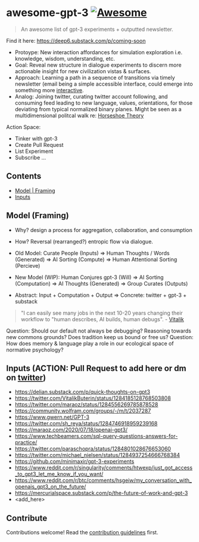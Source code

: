 # awesome-gpt-3 [![Awesome](https://awesome.re/badge.svg)](https://awesome.re)
> An awesome list of gpt-3 experiments + outputted newsletter.

Find it here: https://deep6.substack.com/p/coming-soon

* Protoype: New interaction affordances for simulation exploration i.e. knowledge, wisdom, understanding, etc. 
* Goal: Reveal new structure in dialogue experiments to discern more actionable insight for new civilization vistas & surfaces. 
* Approach: Learning a path in a sequence of transitions via timely newsletter (email being a simple accessible interface, could emerge into something more [interactive](https://github.com/moskalyk/massively-multiplater-online-chat). 
* Analog: Joining twitter, curating twitter account following, and consuming feed leading to new language, values, orientations, for those deviating from typical normalized binary planes. Might be seen as a multidimensional politcal walk re: [Horseshoe Theory](https://en.wikipedia.org/wiki/Horseshoe_theory)

Action Space:
- Tinker with gpt-3 
- Create Pull Request
- List Experiment
- Subscribe
...

## Contents
- [Model | Framing](#model)
- [Inputs](#inputs)

## Model (Framing)
- Why? design a process for aggregation, collaboration, and consumption
- How? Reversal (rearranged?) entropic flow via dialogue. 

- Old Model: Curate People (Inputs) => Human Thoughts / Words (Generated) => AI Sorting (Compute) => Human Attentional Sorting (Percieve)
- New Model (WIP): Human Conjures gpt-3 (Will) => AI Sorting (Computation) => AI Thoughts (Generated) => Group Curates (Outputs)

- Abstract: Input + Computation + Output => Concrete: twitter + gpt-3 + substack 

> "I can easily see many jobs in the next 10-20 years changing their workflow to "human describes, AI builds, human debugs". - [Vitalik](https://twitter.com/VitalikButerin/status/1284185128768503808)

Question: Should our default not always be debugging? Reasoning towards new commons grounds? Does tradition keep us bound or free us?
Question: How does memory & language play a role in our ecological space of normative psychology?

## Inputs (ACTION: Pull Request to add here or dm on [twitter](https://twitter.com/Moskalyk))
- https://delian.substack.com/p/quick-thoughts-on-gpt3
- https://twitter.com/VitalikButerin/status/1284185128768503808
- https://twitter.com/maraoz/status/1284556269785878528
- https://community.wolfram.com/groups/-/m/t/2037287
- https://www.gwern.net/GPT-3
- https://twitter.com/sh_reya/status/1284746918959239168
- https://maraoz.com/2020/07/18/openai-gpt3/
- https://www.techbeamers.com/sql-query-questions-answers-for-practice/
- https://twitter.com/paraschopra/status/1284801028676653060
- https://twitter.com/michael_nielsen/status/1284937254666768384
- https://github.com/minimaxir/gpt-3-experiments
- https://www.reddit.com/r/singularity/comments/htwexp/just_got_access_to_gpt3_let_me_know_if_you_want/
- https://www.reddit.com/r/btc/comments/hsgeiw/my_conversation_with_openais_gpt3_on_the_future/
- https://mercurialspace.substack.com/p/the-future-of-work-and-gpt-3
- <add_here>

## Contribute
Contributions welcome! Read the [contribution guidelines](contributing.md) first.
